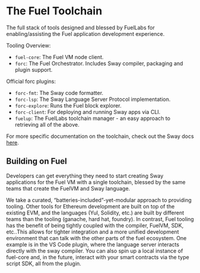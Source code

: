 # The Fuel Toolchain

The full stack of tools designed and blessed by FuelLabs for enabling/assisting the Fuel application development experience.

Tooling Overview:
- `fuel-core`: The Fuel VM node client.
- `forc`: The Fuel Orchestrator. Includes Sway compiler, packaging and plugin support.

Official forc plugins:
- `forc-fmt`: The Sway code formatter.
- `forc-lsp`: The Sway Language Server Protocol implementation.
- `forc-explore`: Runs the Fuel block explorer.
- `forc-client`: For deploying and running Sway apps via CLI.
- `fuelup`: The FuelLabs toolchain manager - an easy approach to retrieving all of the above.

For more specific documentation on the toolchain, check out the Sway docs [here](https://fuellabs.github.io/sway/v0.19.2/introduction/sway-toolchain.html).

## Building on Fuel

Developers can get everything they need to start creating Sway applications for the Fuel VM with a single toolchain, blessed by the same teams that create the FuelVM and Sway language.

We take a curated, “batteries-included”-yet-modular approach to providing tooling. Other tools for Ethereum development are built on top of the existing EVM, and the languages (Yul, Solidity, etc.) are built by different teams than the tooling (ganache, hard hat, foundry). In contrast, Fuel tooling has the benefit of being tightly coupled with the compiler, FuelVM, SDK, etc..This allows for tighter integration and a more unified development environment that can talk with the other parts of the fuel ecosystem. One example is in the VS Code plugin, where the language server interacts directly with the sway compiler. You can also spin up a local instance of fuel-core and, in the future, interact with your smart contracts via the type script SDK, all from the plugin.
